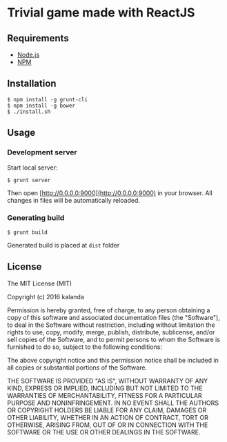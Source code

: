 # Trivial game made with ReactJS

## Requirements

* [Node.js](http://nodejs.org/)
* [NPM](https://www.npmjs.com/)

## Installation

    $ npm install -g grunt-cli
    $ npm install -g bower
    $ ./install.sh

## Usage

### Development server

Start local server:

    $ grunt server

Then open [http://0.0.0.0:9000](http://0.0.0.0:9000) in your browser. All changes in files will be automatically reloaded.

### Generating build

    $ grunt build

Generated build is placed at `dist` folder

## License

The MIT License (MIT)

Copyright (c) 2016 kalanda

Permission is hereby granted, free of charge, to any person obtaining a copy
of this software and associated documentation files (the "Software"), to deal
in the Software without restriction, including without limitation the rights
to use, copy, modify, merge, publish, distribute, sublicense, and/or sell
copies of the Software, and to permit persons to whom the Software is
furnished to do so, subject to the following conditions:

The above copyright notice and this permission notice shall be included in all
copies or substantial portions of the Software.

THE SOFTWARE IS PROVIDED "AS IS", WITHOUT WARRANTY OF ANY KIND, EXPRESS OR
IMPLIED, INCLUDING BUT NOT LIMITED TO THE WARRANTIES OF MERCHANTABILITY,
FITNESS FOR A PARTICULAR PURPOSE AND NONINFRINGEMENT. IN NO EVENT SHALL THE
AUTHORS OR COPYRIGHT HOLDERS BE LIABLE FOR ANY CLAIM, DAMAGES OR OTHER
LIABILITY, WHETHER IN AN ACTION OF CONTRACT, TORT OR OTHERWISE, ARISING FROM,
OUT OF OR IN CONNECTION WITH THE SOFTWARE OR THE USE OR OTHER DEALINGS IN THE
SOFTWARE.
